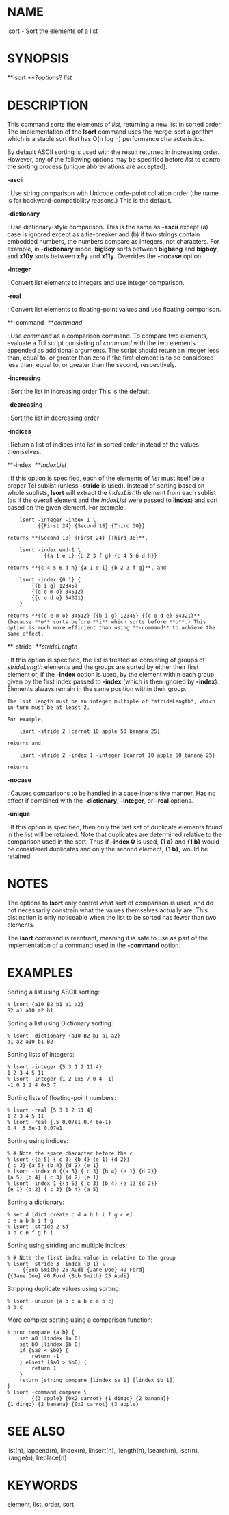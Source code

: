 # NAME

lsort - Sort the elements of a list

# SYNOPSIS

**lsort **?*options*? *list*

# DESCRIPTION

This command sorts the elements of *list*, returning a new list in
sorted order. The implementation of the **lsort** command uses the
merge-sort algorithm which is a stable sort that has O(n log n)
performance characteristics.

By default ASCII sorting is used with the result returned in increasing
order. However, any of the following options may be specified before
*list* to control the sorting process (unique abbreviations are
accepted):

**-ascii**

:   Use string comparison with Unicode code-point collation order (the
    name is for backward-compatibility reasons.) This is the default.

**-dictionary**

:   Use dictionary-style comparison. This is the same as **-ascii**
    except (a) case is ignored except as a tie-breaker and (b) if two
    strings contain embedded numbers, the numbers compare as integers,
    not characters. For example, in **-dictionary** mode, **bigBoy**
    sorts between **bigbang** and **bigboy**, and **x10y** sorts between
    **x9y** and **x11y**. Overrides the **-nocase** option.

**-integer**

:   Convert list elements to integers and use integer comparison.

**-real**

:   Convert list elements to floating-point values and use floating
    comparison.

**-command ***command*

:   Use *command* as a comparison command. To compare two elements,
    evaluate a Tcl script consisting of *command* with the two elements
    appended as additional arguments. The script should return an
    integer less than, equal to, or greater than zero if the first
    element is to be considered less than, equal to, or greater than the
    second, respectively.

**-increasing**

:   Sort the list in increasing order This is the default.

**-decreasing**

:   Sort the list in decreasing order

**-indices**

:   Return a list of indices into *list* in sorted order instead of the
    values themselves.

**-index ***indexList*

:   If this option is specified, each of the elements of *list* must
    itself be a proper Tcl sublist (unless **-stride** is used). Instead
    of sorting based on whole sublists, **lsort** will extract the
    *indexList*\'th element from each sublist (as if the overall element
    and the *indexList* were passed to **lindex**) and sort based on the
    given element. For example,

        lsort -integer -index 1 \
              {{First 24} {Second 18} {Third 30}}

    returns **{Second 18} {First 24} {Third 30}**,

        lsort -index end-1 \
                {{a 1 e i} {b 2 3 f g} {c 4 5 6 d h}}

    returns **{c 4 5 6 d h} {a 1 e i} {b 2 3 f g}**, and

        lsort -index {0 1} {
            {{b i g} 12345}
            {{d e m o} 34512}
            {{c o d e} 54321}
        }

    returns **{{d e m o} 34512} {{b i g} 12345} {{c o d e} 54321}**
    (because **e** sorts before **i** which sorts before **o**.) This
    option is much more efficient than using **-command** to achieve the
    same effect.

**-stride ***strideLength*

:   If this option is specified, the list is treated as consisting of
    groups of *strideLength* elements and the groups are sorted by
    either their first element or, if the **-index** option is used, by
    the element within each group given by the first index passed to
    **-index** (which is then ignored by **-index**). Elements always
    remain in the same position within their group.

    The list length must be an integer multiple of *strideLength*, which
    in turn must be at least 2.

    For example,

        lsort -stride 2 {carrot 10 apple 50 banana 25}

    returns and

        lsort -stride 2 -index 1 -integer {carrot 10 apple 50 banana 25}

    returns

**-nocase**

:   Causes comparisons to be handled in a case-insensitive manner. Has
    no effect if combined with the **-dictionary**, **-integer**, or
    **-real** options.

**-unique**

:   If this option is specified, then only the last set of duplicate
    elements found in the list will be retained. Note that duplicates
    are determined relative to the comparison used in the sort. Thus if
    **-index 0** is used, **{1 a}** and **{1 b}** would be considered
    duplicates and only the second element, **{1 b}**, would be
    retained.

# NOTES

The options to **lsort** only control what sort of comparison is used,
and do not necessarily constrain what the values themselves actually
are. This distinction is only noticeable when the list to be sorted has
fewer than two elements.

The **lsort** command is reentrant, meaning it is safe to use as part of
the implementation of a command used in the **-command** option.

# EXAMPLES

Sorting a list using ASCII sorting:

    % lsort {a10 B2 b1 a1 a2}
    B2 a1 a10 a2 b1

Sorting a list using Dictionary sorting:

    % lsort -dictionary {a10 B2 b1 a1 a2}
    a1 a2 a10 b1 B2

Sorting lists of integers:

    % lsort -integer {5 3 1 2 11 4}
    1 2 3 4 5 11
    % lsort -integer {1 2 0x5 7 0 4 -1}
    -1 0 1 2 4 0x5 7

Sorting lists of floating-point numbers:

    % lsort -real {5 3 1 2 11 4}
    1 2 3 4 5 11
    % lsort -real {.5 0.07e1 0.4 6e-1}
    0.4 .5 6e-1 0.07e1

Sorting using indices:

    % # Note the space character before the c
    % lsort {{a 5} { c 3} {b 4} {e 1} {d 2}}
    { c 3} {a 5} {b 4} {d 2} {e 1}
    % lsort -index 0 {{a 5} { c 3} {b 4} {e 1} {d 2}}
    {a 5} {b 4} { c 3} {d 2} {e 1}
    % lsort -index 1 {{a 5} { c 3} {b 4} {e 1} {d 2}}
    {e 1} {d 2} { c 3} {b 4} {a 5}

Sorting a dictionary:

    % set d [dict create c d a b h i f g c e]
    c e a b h i f g
    % lsort -stride 2 $d
    a b c e f g h i

Sorting using striding and multiple indices:

    % # Note the first index value is relative to the group
    % lsort -stride 3 -index {0 1} \
         {{Bob Smith} 25 Audi {Jane Doe} 40 Ford}
    {{Jane Doe} 40 Ford {Bob Smith} 25 Audi}

Stripping duplicate values using sorting:

    % lsort -unique {a b c a b c a b c}
    a b c

More complex sorting using a comparison function:

    % proc compare {a b} {
        set a0 [lindex $a 0]
        set b0 [lindex $b 0]
        if {$a0 < $b0} {
            return -1
        } elseif {$a0 > $b0} {
            return 1
        }
        return [string compare [lindex $a 1] [lindex $b 1]]
    }
    % lsort -command compare \
            {{3 apple} {0x2 carrot} {1 dingo} {2 banana}}
    {1 dingo} {2 banana} {0x2 carrot} {3 apple}

# SEE ALSO

list(n), lappend(n), lindex(n), linsert(n), llength(n), lsearch(n),
lset(n), lrange(n), lreplace(n)

# KEYWORDS

element, list, order, sort

<!---
Copyright (c) 1993 The Regents of the University of California
Copyright (c) 1994-1996 Sun Microsystems, Inc
Copyright (c) 1999 Scriptics Corporatio
Copyright (c) 2001 Kevin B. Kenny <kennykb@acm.org>.  All rights reserved
-->

